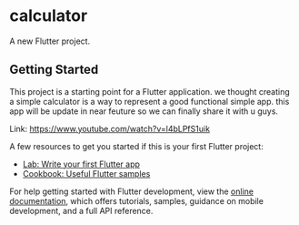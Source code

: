 # calculator

A new Flutter project.

## Getting Started

This project is a starting point for a Flutter application.
we thought creating a simple calculator is a way to represent a good functional simple app.
this app will be update in near feuture so we can finally share it with u guys.

Link: https://www.youtube.com/watch?v=l4bLPfS1uik

A few resources to get you started if this is your first Flutter project:

- [Lab: Write your first Flutter app](https://docs.flutter.dev/get-started/codelab)
- [Cookbook: Useful Flutter samples](https://docs.flutter.dev/cookbook)

For help getting started with Flutter development, view the
[online documentation](https://docs.flutter.dev/), which offers tutorials,
samples, guidance on mobile development, and a full API reference.
